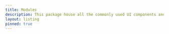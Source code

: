 ```yaml
---
title: Modules
description: This package house all the commonly used UI components and the base styles for the Ripple UI design system.
layout: listing
pinned: true
---
```

